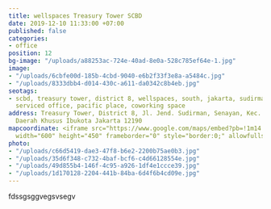 ```yaml
---
title: wellspaces Treasury Tower SCBD
date: 2019-12-10 11:33:00 +07:00
published: false
categories:
- office
position: 12
bg-image: "/uploads/a88253ac-724e-40ad-8e0a-528c785ef64e-1.jpg"
image:
- "/uploads/6cbfe00d-185b-4cbd-9040-e6b2f33f3e8a-a5484c.jpg"
- "/uploads/8333dbb4-d014-430c-a611-da0342c8b4eb.jpg"
seotags:
- scbd, treasury tower, district 8, wellspaces, south, jakarta, sudirman, office space,
  serviced office, pacific place, coworking space
address: Treasury Tower, District 8, Jl. Jend. Sudirman, Senayan, Kec. Kby. Baru,
  Daerah Khusus Ibukota Jakarta 12190
mapcoordinate: <iframe src="https://www.google.com/maps/embed?pb=!1m14!1m8!1m3!1d15865.092156644432!2d106.806193!3d-6.2276876!3m2!1i1024!2i768!4f13.1!3m3!1m2!1s0x0%3A0x1932ce0709d82af4!2sTreasury%20Office%20Tower!5e0!3m2!1sen!2sid!4v1575952691188!5m2!1sen!2sid"
  width="600" height="450" frameborder="0" style="border:0;" allowfullscreen=""></iframe>
photo:
- "/uploads/c66d5419-dae3-47f8-b6e2-2200b75ae0b3.jpg"
- "/uploads/35d6f348-c732-4baf-bcf6-c4d66128554e.jpg"
- "/uploads/49d855b4-146f-4c95-a926-1df4e1ccce39.jpg"
- "/uploads/1d170128-2204-441b-84ba-6d4f6b4cd09e.jpg"
---
```


fdssgsggvegsvsegv